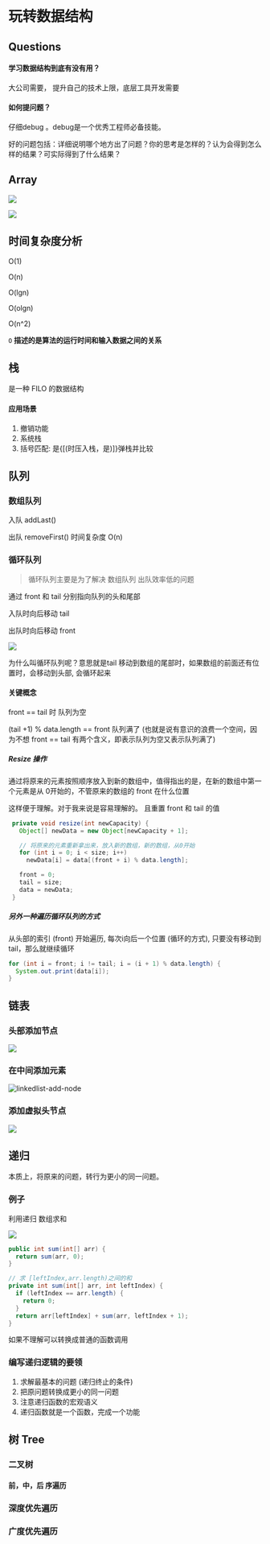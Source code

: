 # 玩转数据结构

## Questions

#### 学习数据结构到底有没有用？

大公司需要， 提升自己的技术上限，底层工具开发需要



#### 如何提问题？

仔细debug 。debug是一个优秀工程师必备技能。

好的问题包括：详细说明哪个地方出了问题？你的思考是怎样的？认为会得到怎么样的结果？可实际得到了什么结果？





## Array

![](../images/play-data-structure/array.png)



![](../images/play-data-structure/array-methods.jpg)





## 时间复杂度分析

O(1) 

O(n)

O(lgn)

O(olgn)

O(n^2)

`O` **描述的是算法的运行时间和输入数据之间的关系**



## 栈

是一种 FILO 的数据结构 

#### 应用场景

1. 撤销功能
2. 系统栈
3. 括号匹配:  是{[(时压入栈，是)]}弹栈并比较



## 队列

### 数组队列

入队  addLast() 

出队 removeFirst() 时间复杂度 O(n)



### 循环队列

> 循环队列主要是为了解决 数组队列 出队效率低的问题

通过 front 和 tail 分别指向队列的头和尾部

入队时向后移动 tail 

出队时向后移动 front

![](../images/play-data-structure/loop-queue.png)

为什么叫循环队列呢？意思就是tail 移动到数组的尾部时，如果数组的前面还有位置时，会移动到头部, 会循环起来

#### 关键概念

front ==  tail 时 队列为空

(tail +1) % data.length == front 队列满了 (也就是说有意识的浪费一个空间，因为不想 front == tail 有两个含义，即表示队列为空又表示队列满了)

##### Resize 操作

通过将原来的元素按照顺序放入到新的数组中，值得指出的是，在新的数组中第一个元素是从 0开始的，不管原来的数组的 front 在什么位置

这样便于理解。对于我来说是容易理解的。 且重置  front 和 tail 的值

```java
 private void resize(int newCapacity) {
   Object[] newData = new Object[newCapacity + 1];

   // 将原来的元素重新拿出来，放入新的数组，新的数组，从0开始
   for (int i = 0; i < size; i++)
     newData[i] = data[(front + i) % data.length];

   front = 0;
   tail = size;
   data = newData;
 }
```



##### 另外一种遍历循环队列的方式

从头部的索引 (front) 开始遍历, 每次i向后一个位置 (循环的方式), 只要没有移动到tail，那么就继续循环 

```java
for (int i = front; i != tail; i = (i + 1) % data.length) {
  System.out.print(data[i]);
}
```



## 链表

### 头部添加节点

![](../images/play-data-structure/linked-list-add-first.png)



### 在中间添加元素

![linkedlist-add-node](../images/play-data-structure/linkedlist-add-node.png)



### 添加虚拟头节点

![](../images/play-data-structure/linkedlist-dummy-head.png)







## 递归

本质上，将原来的问题，转行为更小的同一问题。

### 例子

利用递归 数组求和



![](../images/play-data-structure/sum.png)



```java
public int sum(int[] arr) {
  return sum(arr, 0);
}

// 求 [leftIndex,arr.length)之间的和
private int sum(int[] arr, int leftIndex) {
  if (leftIndex == arr.length) {
    return 0;
  }
  return arr[leftIndex] + sum(arr, leftIndex + 1);
}
```

如果不理解可以转换成普通的函数调用

### 编写递归逻辑的要领

1. 求解最基本的问题 (递归终止的条件)
2. 把原问题转换成更小的同一问题
3. 注意递归函数的宏观语义
4. 递归函数就是一个函数，完成一个功能







## 树 Tree

### 二叉树

#### 前，中，后 序遍历



### 深度优先遍历

### 广度优先遍历

